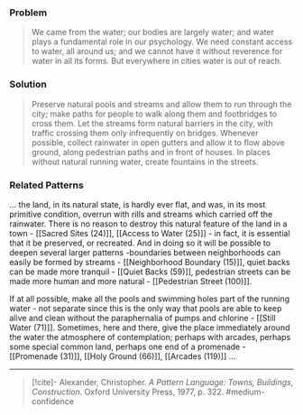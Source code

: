 ### Problem
>We came from the water; our bodies are largely water; and water plays a fundamental role in our psychology. We need constant access to water, all around us; and we cannot have it without reverence for water in all its forms. But everywhere in cities water is out of reach.

### Solution
>Preserve natural pools and streams and allow them to run through the city; make paths for people to walk along them and footbridges to cross them. Let the streams form natural barriers in the city, with traffic crossing them only infrequently on bridges.
>Whenever possible, collect rainwater in open gutters and allow it to flow above ground, along pedestrian paths and in front of houses. In places without natural running water, create fountains in the streets.

### Related Patterns
... the land, in its natural state, is hardly ever flat, and was, in its most primitive condition, overrun with rills and streams which carried off the rainwater. There is no reason to destroy this natural feature of the land in a town - [[Sacred Sites (24)]], [[Access to Water (25)]] - in fact, it is essential that it be preserved, or recreated. And in doing so it will be possible to deepen several larger patterns -boundaries between neighborhoods can easily be formed by streams - [[Neighborhood Boundary (15)]], quiet backs can be made more tranquil - [[Quiet Backs (59)]], pedestrian streets can be made more human and more natural - [[Pedestrian Street (100)]].

If at all possible, make all the pools and swimming holes part of the running water - not separate since this is the only way that pools are able to keep alive and clean without the paraphernalia of pumps and chlorine - [[Still Water (71)]]. Sometimes, here and there, give the place immediately around the water the atmosphere of contemplation; perhaps with arcades, perhaps some special common land, perhaps one end of a promenade - [[Promenade (31)]], [[Holy Ground (66)]], [[Arcades (119)]] ...

---
> [!cite]- Alexander, Christopher. _A Pattern Language: Towns, Buildings, Construction_. Oxford University Press, 1977, p. 322.
> #medium-confidence 